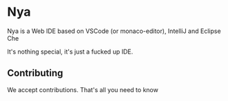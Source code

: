 # Nya

Nya is a Web IDE based on VSCode (or monaco-editor), IntelliJ and Eclipse Che

It's nothing special, it's just a fucked up IDE.

## Contributing

We accept contributions. That's all you need to know
